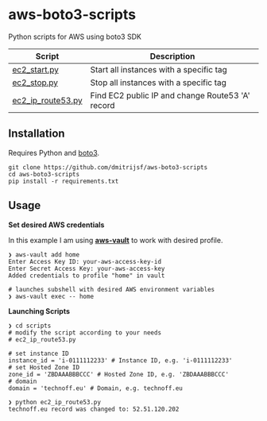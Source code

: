 # aws-boto3-scripts
Python scripts for AWS using boto3 SDK

| Script        			 | Description  									   |
| ---------------------------| ----------------------------------------------------|
| [ec2_start.py](scripts/ec2_start.py)	             | Start all instances with a specific tag             |
| [ec2_stop.py](scripts/ec2_stop.py)	             | Stop all instances with a specific tag              |
| [ec2_ip_route53.py](scripts/ec2_ip_route53.py)     | Find EC2 public IP and change Route53 'A' record    |

## Installation

Requires Python and [boto3](https://github.com/boto/boto3).

```
git clone https://github.com/dmitrijsf/aws-boto3-scripts
cd aws-boto3-scripts
pip install -r requirements.txt
```
## Usage

**Set desired AWS credentials**

In this example I am using [**aws-vault**](https://github.com/99designs/aws-vault) to work with desired profile.

```
❯ aws-vault add home
Enter Access Key ID: your-aws-access-key-id
Enter Secret Access Key: your-aws-access-key
Added credentials to profile "home" in vault

# launches subshell with desired AWS environment variables
❯ aws-vault exec -- home
```
**Launching Scripts**

```
❯ cd scripts
# modify the script according to your needs
# ec2_ip_route53.py

# set instance ID
instance_id = 'i-0111112233' # Instance ID, e.g. 'i-0111112233'
# set Hosted Zone ID
zone_id = 'ZBDAAABBBCCC' # Hosted Zone ID, e.g. 'ZBDAAABBBCCC'
# domain
domain = 'technoff.eu' # Domain, e.g. technoff.eu

❯ python ec2_ip_route53.py
technoff.eu record was changed to: 52.51.120.202
```